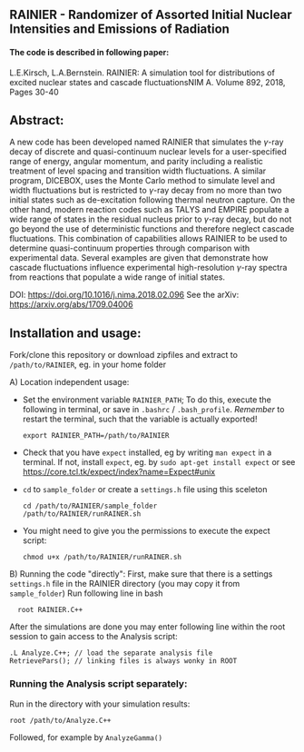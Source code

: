 ## RAINIER - Randomizer of Assorted Initial Nuclear Intensities and Emissions of Radiation

#### The code is described in following paper:
L.E.Kirsch, L.A.Bernstein. RAINIER: A simulation tool for distributions of excited nuclear states and cascade fluctuationsNIM A. Volume 892, 2018, Pages 30-40

## Abstract:
A new code has been developed named RAINIER that simulates the $\gamma$-ray decay of discrete and quasi-continuum nuclear levels for a user-specified range of energy, angular momentum, and parity including a realistic treatment of level spacing and transition width fluctuations. A similar program, DICEBOX, uses the Monte Carlo method to simulate level and width fluctuations but is restricted to $\gamma$-ray decay from no more than two initial states such as de-excitation following thermal neutron capture. On the other hand, modern reaction codes such as TALYS and EMPIRE populate a wide range of states in the residual nucleus prior to $\gamma$-ray decay, but do not go beyond the use of deterministic functions and therefore neglect cascade fluctuations. This combination of capabilities allows RAINIER to be used to determine quasi-continuum properties through comparison with experimental data. Several examples are given that demonstrate how cascade fluctuations influence experimental high-resolution $\gamma$-ray spectra from reactions that populate a wide range of initial states. 

DOI:  	https://doi.org/10.1016/j.nima.2018.02.096
See the arXiv: https://arxiv.org/abs/1709.04006

## Installation and usage:
Fork/clone this repository or download zipfiles and extract to `/path/to/RAINIER`, eg. in your home folder

A) Location independent usage:

 * Set the environment variable `RAINIER_PATH`; To do this, execute the following in terminal, or save in `.bashrc` / `.bash_profile`. *Remember* to restart the terminal, such that the variable is actually exported!
    
    ```
    export RAINIER_PATH=/path/to/RAINIER
    ```
  * Check that you have `expect` installed, eg by writing `man expect` in a terminal. If not, install `expect`, eg. by `sudo apt-get install expect` or see https://core.tcl.tk/expect/index?name=Expect#unix 

 * `cd` to `sample_folder` or create a `settings.h` file using this sceleton

    ```
    cd /path/to/RAINIER/sample_folder
    /path/to/RAINIER/runRAINER.sh
    ```

 * You might need to give you the permissions to execute the expect script:

    ```
    chmod u+x /path/to/RAINIER/runRAINER.sh
    ```

B) Running the code "directly":
First, make sure that there is a settings `settings.h` file in the RAINIER directory (you may copy it from `sample_folder`)
Run following line in bash

      root RAINIER.C++

After the simulations are done you may enter following line within the root session to gain access to the Analysis script:

    .L Analyze.C++; // load the separate analysis file
    RetrievePars(); // linking files is always wonky in ROOT

### Running the Analysis script separately:
Run in the directory with your simulation results:

    root /path/to/Analyze.C++
Followed, for example by `AnalyzeGamma()`

